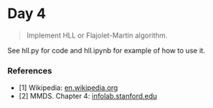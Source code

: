 # Day 4

> Implement HLL or  Flajolet-Martin algorithm.

See hll.py for code and hll.ipynb for example of how to use it.

### References

* [1] Wikipedia: [en.wikipedia.org](https://en.wikipedia.org/wiki/HyperLogLog)
* [2] MMDS. Chapter 4: [infolab.stanford.edu](http://infolab.stanford.edu/~ullman/mmds/ch4.pdf)
